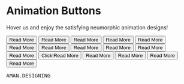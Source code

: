 <header>
   <link href="https://fonts.googleapis.com/css2?family=Lato&display=swap" rel="stylesheet">
   <link rel="stylesheet" type="text/css" href="style.css">
   <style type="text/css">
     
     
   </style>
</header>

<h1>Animation Buttons</h1>
<p>Hover us and enjoy the satisfying neumorphic animation designs!</p>
<div class="frame">
  <button class="custom-btn btn-1">Read More</button>
  <button class="custom-btn btn-2">Read More</button>
  <button class="custom-btn btn-3"><span>Read More</span></button>
  <button class="custom-btn btn-4"><span>Read More</span></button>
  <button class="custom-btn btn-5"><span>Read More</span></button>
  <button class="custom-btn btn-6"><span>Read More</span></button>
  <button class="custom-btn btn-7"><span>Read More</span></button>
  <button class="custom-btn btn-8"><span>Read More</span></button>
  <button class="custom-btn btn-9">Read More</button>
  <button class="custom-btn btn-10">Read More</button>
  <button class="custom-btn btn-11">Read More<div class="dot"></div></button>
  <button class="custom-btn btn-12"><span>Click!</span><span>Read More</span></button>
  <button class="custom-btn btn-13">Read More</button>
  <button class="custom-btn btn-14">Read More</button>
  <button class="custom-btn btn-15">Read More</button>
  <button class="custom-btn btn-16">Read More</button>
  <p style="font-family: Andale Mono, monospace;">
    AMAN.DESIGNING</p>
</div>
